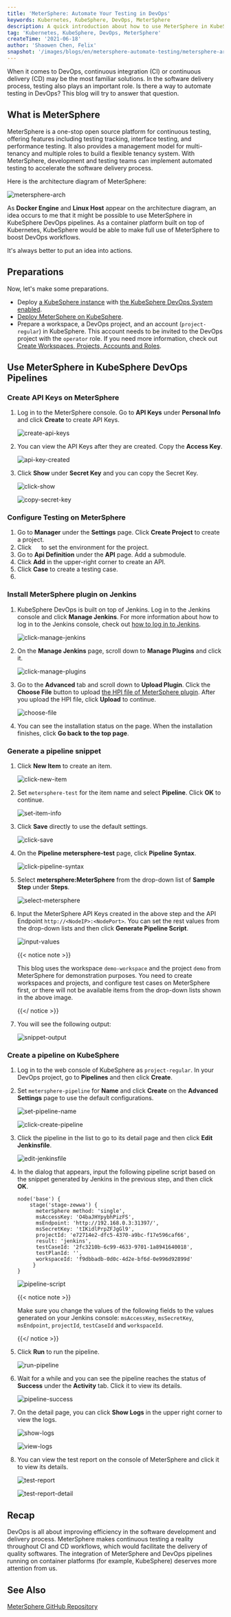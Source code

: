 ```yaml
---
title: 'MeterSphere: Automate Your Testing in DevOps'
keywords: Kubernetes, KubeSphere, DevOps, MeterSphere
description: A quick introduction about how to use MeterSphere in KubeSphere Jenkins pipelines.
tag: 'Kubernetes, KubeSphere, DevOps, MeterSphere'
createTime: '2021-06-18'
author: 'Shaowen Chen, Felix'
snapshot: '/images/blogs/en/metersphere-automate-testing/metersphere-arch.png'
---
```


When it comes to DevOps, continuous integration (CI) or continuous delivery (CD) may be the most familiar solutions. In the software delivery process, testing also plays an important role. Is there a way to automate testing in DevOps? This blog will try to answer that question.

## What is MeterSphere

MeterSphere is a one-stop open source platform for continuous testing, offering features including testing tracking, interface testing, and performance testing. It also provides a management model for multi-tenancy and multiple roles to build a flexible tenancy system. With MeterSphere, development and testing teams can implement automated testing to accelerate the software delivery process.

Here is the architecture diagram of MeterSphere:

![metersphere-arch](/images/blogs/en/metersphere-automate-testing/metersphere-arch.png)

As **Docker Engine** and **Linux Host** appear on the architecture diagram, an idea occurs to me that it might be possible to use MeterSphere in KubeSphere DevOps pipelines. As a container platform built on top of Kubernetes, KubeSphere would be able to make full use of MeterSphere to boost DevOps workflows.

It's always better to put an idea into actions.

## Preparations

Now, let's make some preparations.

- Deploy [a KubeSphere instance](https://kubesphere.io/docs/quick-start/all-in-one-on-linux/) with [the KubeSphere DevOps System enabled](https://kubesphere.io/docs/pluggable-components/devops/).
- [Deploy MeterSphere on KubeSphere](https://kubesphere.io/docs/application-store/external-apps/deploy-metersphere/).
- Prepare a workspace, a DevOps project, and an account (`project-regular`) in KubeSphere. This account needs to be invited to the DevOps project with the `operator` role. If you need more information, check out [Create Workspaces, Projects, Accounts and Roles](https://kubesphere.io/docs/quick-start/create-workspace-and-project/).

## Use MeterSphere in KubeSphere DevOps Pipelines

### Create API Keys on MeterSphere

1. Log in to the MeterSphere console. Go to **API Keys** under **Personal Info** and click **Create** to create API Keys.

   ![create-api-keys](/images/blogs/en/metersphere-automate-testing/create-api-keys.PNG)

2. You can view the API Keys after they are created. Copy the **Access Key**.

   ![api-key-created](/images/blogs/en/metersphere-automate-testing/api-key-created.PNG)

3. Click **Show** under **Secret Key** and you can copy the Secret Key.

   ![click-show](/images/blogs/en/metersphere-automate-testing/click-show.PNG)

   ![copy-secret-key](/images/blogs/en/metersphere-automate-testing/copy-secret-key.PNG)

### Configure Testing on MeterSphere

1. Go to **Manager** under the **Settings** page. Click **Create Project** to create a project.
2. Click <img src="/images/blogs/en/metersphere-automate-testing/env-config.png" height="15px"> to set the environment for the project.
3. Go to **Api Definition** under the **API** page. Add a submodule.
4. Click **Add** in the upper-right corner to create an API.
5. Click **Case** to create a testing case.
6. 

### Install MeterSphere plugin on Jenkins

1. KubeSphere DevOps is built on top of Jenkins. Log in to the Jenkins console and click **Manage Jenkins**. For more information about how to log in to the Jenkins console, check out [how to log in to Jenkins](https://kubesphere.io/docs/devops-user-guide/how-to-use/jenkins-setting/#log-in-to-jenkins-to-reload-configurations).

   ![click-manage-jenkins](/images/blogs/en/metersphere-automate-testing/click-manage-jenkins.PNG)

2. On the **Manage Jenkins** page, scroll down to **Manage Plugins** and click it.

   ![click-manage-plugins](/images/blogs/en/metersphere-automate-testing/click-manage-plugins.PNG)

3. Go to the **Advanced** tab and scroll down to **Upload Plugin**. Click the **Choose File** button to upload [the HPI file of MeterSphere plugin](https://github.com/metersphere/jenkins-plugin/releases/download/v1.7.3/metersphere-jenkins-plugin-v1.7.3.hpi). After you upload the HPI file, click **Upload** to continue.

   ![choose-file](/images/blogs/en/metersphere-automate-testing/choose-file.PNG)

5. You can see the installation status on the page. When the installation finishes, click **Go back to the top page**.


### Generate a pipeline snippet

1. Click **New Item** to create an item.

   ![click-new-item](/images/blogs/en/metersphere-automate-testing/click-new-item.PNG)

2. Set `metersphere-test` for the item name and select **Pipeline**. Click **OK** to continue.

   ![set-item-info](/images/blogs/en/metersphere-automate-testing/set-item-info.PNG)

3. Click **Save** directly to use the default settings.

   ![click-save](/images/blogs/en/metersphere-automate-testing/click-save.PNG)

4. On the **Pipeline metersphere-test** page, click **Pipeline Syntax**.

   ![click-pipeline-syntax](/images/blogs/en/metersphere-automate-testing/click-pipeline-syntax.PNG)

5. Select **metersphere:MeterSphere** from the drop-down list of **Sample Step** under **Steps**.

   ![select-metersphere](/images/blogs/en/metersphere-automate-testing/select-metersphere.PNG)

6. Input the MeterSphere API Keys created in the above step and the API Endpoint `http://<NodeIP>:<NodePort>`. You can set the rest values from the drop-down lists and then click **Generate Pipeline Script**.

   ![input-values](/images/blogs/en/metersphere-automate-testing/input_values.png)

   {{< notice note >}}

   This blog uses the workspace `demo-workspace` and the project `demo` from MeterSphere for demonstration purposes. You need to create workspaces and projects, and configure test cases on MeterSphere first, or there will not be available items from the drop-down lists shown in the above image.

   {{</ notice >}}

7. You will see the following output:

   ![snippet-output](/images/blogs/en/metersphere-automate-testing/snippet_output.png)

### Create a pipeline on KubeSphere

1. Log in to the web console of KubeSphere as `project-regular`. In your DevOps project, go to **Pipelines** and then click **Create**.

2. Set `metersphere-pipeline` for **Name** and click **Create** on the **Advanced Settings** page to use the default configurations.

   ![set-pipeline-name](/images/blogs/en/metersphere-automate-testing/set-pipeline-name.PNG)

   ![click-create-pipeline](/images/blogs/en/metersphere-automate-testing/click-create-pipeline.PNG)

3. Click the pipeline in the list to go to its detail page and then click **Edit Jenkinsfile**.

   ![edit-jenkinsfile](/images/blogs/en/metersphere-automate-testing/edit-jenkinsfile.PNG)

4. In the dialog that appears, input the following pipeline script based on the snippet generated by Jenkins in the previous step, and then click **OK**.

   ```
   node('base') {
       stage('stage-zewwa') {
         meterSphere method: 'single',
         msAccessKey: 'O4baJHYpybhPizFS',
         msEndpoint: 'http://192.168.0.3:31397/',
         msSecretKey: 'tIKidlPrpZFJgGl9',
         projectId: 'e72714e2-dfc5-4370-a9bc-f17e596caf66',
         result: 'jenkins',
         testCaseId: '2fc3210b-6c99-4633-9701-1a8941640018',
         testPlanId: '',
         workspaceId: 'f9dbbadb-0d0c-4d2e-bf6d-0e996d92899d'
        }
   }
   ```

   ![pipeline-script](/images/blogs/en/metersphere-automate-testing/pipeline_script.png)

   {{< notice note >}}

   Make sure you change the values of the following fields to the values generated on your Jenkins console: `msAccessKey`, `msSecretKey`, `msEndpoint`, `projectId`, `testCaseId` and `workspaceId`.

   {{</ notice >}}

5. Click **Run** to run the pipeline.

   ![run-pipeline](/images/blogs/en/metersphere-automate-testing/run-pipeline.PNG)

6. Wait for a while and you can see the pipeline reaches the status of **Success** under the **Activity** tab. Click it to view its details.

   ![pipeline-success](/images/blogs/en/metersphere-automate-testing/pipeline-success.PNG)

7. On the detail page, you can click **Show Logs** in the upper right corner to view the logs.

   ![show-logs](/images/blogs/en/metersphere-automate-testing/show-logs.PNG)

   ![view-logs](/images/blogs/en/metersphere-automate-testing/view-logs.PNG)
   
8. You can view the test report on the console of MeterSphere and click it to view its details.

   ![test-report](/images/blogs/en/metersphere-automate-testing/test-report.PNG)

   ![test-report-detail](/images/blogs/en/metersphere-automate-testing/test-report-detail.PNG)

## Recap

DevOps is all about improving efficiency in the software development and delivery process. MeterSphere makes continuous testing a reality throughout CI and CD workflows, which would facilitate the delivery of quality softwares. The integration of MeterSphere and DevOps pipelines running on container platforms (for example, KubeSphere) deserves more attention from us.

## See Also

[MeterSphere GitHub Repository](https://github.com/metersphere/metersphere)



